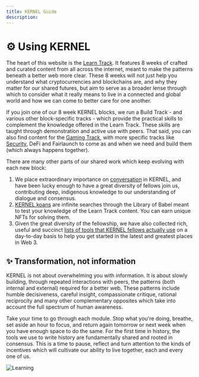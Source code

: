 ```yaml
---
title: KERNEL Guide
description:
---
```


# ⚙️ Using KERNEL

The heart of this website is the [Learn Track](../../module-0). It features 8 weeks of crafted and curated content from all across the internet, meant to make the patterns beneath a better web more clear. These 8 weeks will not just help you understand what cryptocurrencies and blockchains are, and why they matter for our shared futures, but aim to serve as a broader lense through which to consider what it really means to live in a connected and global world and how we can come to better care for one another.

If you join one of our 8 week KERNEL blocks, we run a Build Track - and various other block-specific tracks - which provide the practical skills to complement the knowledge offered in the Learn Track. These skills are taught through demonstration and active use with peers. That said, you can also find content for the [Gaming Track](../../track-gaming), with more specific tracks like [Security](../../resources/security), DeFi and Fairlaunch to come as and when we need and build them (which always happens together).

There are many other parts of our shared work which keep evolving with each new block: 

1. We place extraordinary importance on [conversation](../../conversation) in KERNEL, and have been lucky enough to have a great diversity of fellows join us, contributing deep, indigenous knowledge to our understanding of dialogue and consensus.
2. [KERNEL koans](../../koans) are infinite searches through the Library of Babel meant to test your knowledge of the Learn Track content. You can earn unique NFTs for solving them. 
3. Given the great diversity of the fellowship, we have also collected rich, useful and succinct [lists of tools that KERNEL fellows actually use](../../resources) on a day-to-day basis to help you get started in the latest and greatest places in Web 3.


## ✨ Transformation, not information

KERNEL is not about overwhelming you with information. It is about slowly building, through repeated interactions with peers, the patterns (both internal and external) required for a better web. These patterns include humble decisiveness, careful insight, compassionate critique, rational reciprocity and many other complementary opposites which take into account the full spectrum of human awareness. 

Take your time to go through each module. Stop what you're doing, breathe, set aside an hour to focus, and return again tomorrow or next week when you have enough space to do the same. For the first time in history, the tools we use to write history are fundamentally shared and rooted in consensus. This is a time to pause, reflect and turn attention to the kinds of incentives which will cultivate our ability to live together, each and every one of us.

![Learning](/assets/images/learning-01.jpg)